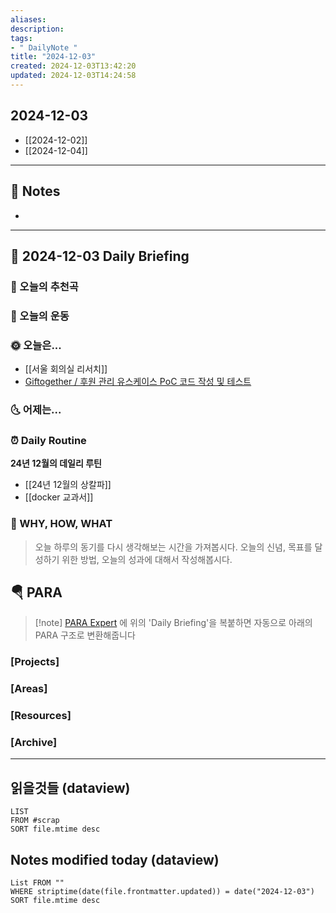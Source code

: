 ```yaml
---
aliases: 
description:
tags:
- " DailyNote "
title: "2024-12-03"
created: 2024-12-03T13:42:20
updated: 2024-12-03T14:24:58
---
```


## 2024-12-03

- [[2024-12-02]] 
- [[2024-12-04]]

---

## 📝 Notes

- 


---

## 📅 2024-12-03 Daily Briefing

### 🎵 오늘의 추천곡

### 🏃 오늘의 운동

### 🌞 오늘은...

- [[서울 회의실 리서치]]
- [Giftogether / 후원 관리 유스케이스 PoC 코드 작성 및 테스트](https://www.notion.so/f6d05f8aea944a8598372226906d1038?pvs=4)

### 🌜 어제는...

### ⏰ Daily Routine

**24년 12월의 데일리 루틴**

- [[24년 12월의 상칼파]]
- [[docker 교과서]]

### 🚀 WHY, HOW, WHAT

> 오늘 하루의 동기를 다시 생각해보는 시간을 가져봅시다. 오늘의 신념, 목표를 달성하기 위한 방법, 오늘의 성과에 대해서 작성해봅시다.

##  🪂 PARA

> [!note] [PARA Expert](https://chatgpt.com/g/g-46Xrh4MXk-para-expert) 에 위의 'Daily Briefing'을 복붙하면 자동으로 아래의 PARA 구조로 변환해줍니다

### [Projects]

### [Areas]

### [Resources]

### [Archive]

---

## 읽을것들 (dataview)

```dataview
LIST
FROM #scrap
SORT file.mtime desc
```

## Notes modified today (dataview)

```dataview
List FROM "" 
WHERE striptime(date(file.frontmatter.updated)) = date("2024-12-03") 
SORT file.mtime desc
```
